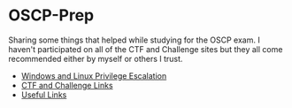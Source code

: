 # OSCP-Prep
Sharing some things that helped while studying for the OSCP exam. I haven't participated on all of the CTF and Challenge sites but they all come recommended either by myself or others I trust.

  * [Windows and Linux Privilege Escalation](../master/Priv-Esc.md)
  * [CTF and Challenge Links](../master/CTF.md)
  * [Useful Links](../master/Useful-Links.md)
